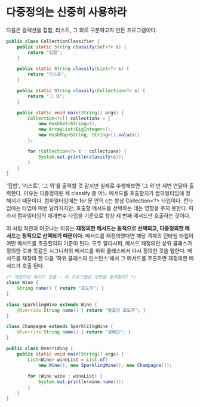 # 다중정의는 신중히 사용하라
다음은 컬렉션을 집합, 리스트, 그 외로 구분하고자 만든 프로그램이다.
```java
public class CollectionClassifier {
    public static String classify(Set<?> s) {
        return "집합";
    }

    public static String classify(List<?> s) {
        return "리스트";
    }

    public static String classify(Collection<?> s) {
        return "그 외";
    }

    public static void main(String[] args) {
        Collection<?>[] collections = {
            new HashSet<String>(),
            new ArrayList<BigInteger>(),
            new HashMap<String, String>().values()
        };

        for (Collection<?> c : collections) {
            System.out.println(classify(c));
        }
    }
}
```
'집합', '리스트', '그 외'를 출력할 것 같지만 실제로 수행해보면 '그 외'만 세번 연달아 출력한다. 이유는 다중정의된 세 classify 중 어느 메서드를 호출할지가 컴파일타임에 정해지기 때문이다. 컴파일타임에는 for 문 안의 c는 항상 Collection<?> 타입이다. 런타임에는 타입이 매번 달라지지만, 호출할 메서드를 선택하는 데는 영향을 주지 못한다. 따라서 컴파일타임의 매개변수 타입을 기준으로 항상 세 번째 메서드만 호출하는 것이다.

이 처럼 직관과 어긋나는 이유는 **재정의한 메서드는 동적으로 선택되고, 다중정의한 메서드는 정적으로 선택되기 때문이다.** 메서드를 재정의했다면 해당 객체의 런타임 타입이 어떤 메서드를 호출할지의 기준이 된다. 모두 알다시피, 메서드 재정의란 상위 클래스가 정의한 것과 똑같은 시그니처의 메서드를 하위 클래스에서 다시 정의한 것을 말한다. 메서드를 재정의 한 다음 '하위 클래스의 인스턴스'에서 그 메서드를 호출하면 재정의한 메서드가 호출 된다.
```java
/* 재정의된 메서드 호출 - 이 프로그램은 무엇을 출력할까? */
class Wine {
    String name() { return "포도주"; }
}

class SparklingWine extends Wine {
    @Override String name() { return "발포성 포도주"; }
}

class Champagne extends SparklilngWine {
    @Override String name() { return "샴페인"; }
}

public class Overriding {
    public static void main(String[] args) {
        List<Wine> wineList = List.of(
            new Wine(), new SparklingWine(), new Champagne());
        
        for (Wine wine : wineList) {
            System.out.println(wine.name());
        }
    }
}
```